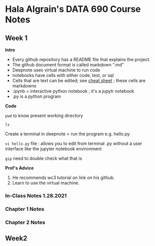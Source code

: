 # Hala Algrain's DATA 690 Course Notes

## Week 1
**Intro**

- Every github repository has a README file that explains the project.
- The github document format is called markdown “.md”
- Deepnote uses virtual machine to run code
- notebooks have cells with either code, text, or sql
- Cells that are text can be edited; see [cheat sheet](https://www.markdownguide.org/cheat-sheet/) ; these cells are markdowns
- .ipynb = interactive python notebook ; it's a jupytr notebook
- .py is a python program

**Code**

`pwd` to know present working directory

`ls` 

Create a terminal in deepnote > run the program e.g. hello.py

`vi hello.py` file : allows you to edit from terminal .py without a user interface like the jupyter notebook environment

`gip` need to double check what that is

**Prof's Advice**
1. He recommends wc3 tutorial on link on his github.
2. Learn to use the virtual machine.



### In-Class Notes 1.28.2021
### Chapter 1 Notes
### Chapter 2 Notes


## Week2
